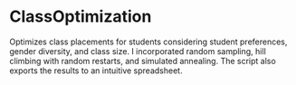 # ClassOptimization

Optimizes class placements for students considering student preferences, gender diversity, and class size. I incorporated random sampling, hill climbing with random restarts, and simulated annealing. The script also exports the results to an intuitive spreadsheet. 
